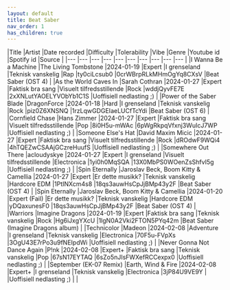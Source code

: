 ```yaml
---
layout: default
title: Beat Saber
nav_order: 1
has_children: true
---
```


|Title |Artist |Date recorded |Difficulty |Tolerability |Vibe |Genre |Youtube id |Spotify id |Source |
    |--- |--- |--- |--- |--- |--- |--- |--- |--- |--- |
    |I Wanna Be a Machine |The Living Tombstone |2024-01-19 |Expert |I grenseland |Teknisk vanskelig |Rap |ty0ciLcsub0 |0crWBrpRLkMHmOgYq8CXsV |Beat Saber (OST 4) |
    |As the World Caves In |Sarah Cothran |2024-01-27 |Expert |Faktisk bra sang |Visuelt tilfredsstillende |Rock |wddjQyvFE7E |2xXNLutYAOELYVObYb1C1S |Uoffisiell nedlasting ;) |
    |Power of the Saber Blade |DragonForce |2024-01-18 |Hard |I grenseland |Teknisk vanskelig |Rock |piz0Z6XNSNQ |1rzLqwGDGEIaeLUCfTcYdi |Beat Saber (OST 6) |
    |Cornfield Chase |Hans Zimmer |2024-01-27 |Expert |Faktisk bra sang |Visuelt tilfredsstillende |Pop |8i0H5u-mWAc |6pWgRkpqVfxnj3WuIcJ7WP |Uoffisiell nedlasting ;) |
    |Someone Else's Hat |David Maxim Micic |2024-01-27 |Expert |Faktisk bra sang |Visuelt tilfredsstillende |Rock |dROdwF9WQi4 |4hTQEZwCSAAjGCzreHuufS |Uoffisiell nedlasting ;) |
    |Somewhere Out There |acloudyskye |2024-01-27 |Expert |I grenseland |Visuelt tilfredsstillende |Electronica |1yi0h0MqSQA |13X0MbPS0WOenZsShfvI5g |Uoffisiell nedlasting ;) |
    |Spin Eternally |Jaroslav Beck, Boom Kitty & Camellia |2024-01-27 |Expert |Er dette musikk? |Teknisk vanskelig |Hardcore EDM |1PtINXcm4s8 |18qs3auwHsCpJjBMp43y2F |Beat Saber (OST 4) |
    |Spin Eternally |Jaroslav Beck, Boom Kitty & Camellia |2024-01-20 |Expert (Fail) |Er dette musikk? |Teknisk vanskelig |Hardcore EDM |yDQaxunesF0 |18qs3auwHsCpJjBMp43y2F |Beat Saber (OST 4) |
    |Warriors |Imagine Dragons |2024-01-19 |Expert |Faktisk bra sang |Teknisk vanskelig |Rock |Hg6iJxgYXcU |1lgN0A2Vki2FTON5PYq42m |Beat Saber (Imagine Dragons album) |
    |Technicolor |Madeon |2024-02-08 |Adventure |I grenseland |Teknisk vanskelig |Electronica |70F5u-FVpXs |3OgU43E7rPo3u9fNEIpdWi |Uoffisiell nedlasting ;) |
    |Never Gonna Not Dance Again |P!nk |2024-02-08 |Expert+ |Faktisk bra sang |Teknisk vanskelig |Pop |67sN17EYTAQ |6sZo5nJIsFWXefRCCexpx0 |Uoffisiell nedlasting ;) |
    |September (EK-07 Remix) |Earth, Wind & Fire |2024-02-08 |Expert+ |I grenseland |Teknisk vanskelig |Electronica |3jP84U9VE9Y | |Uoffisiell nedlasting ;) |
    |